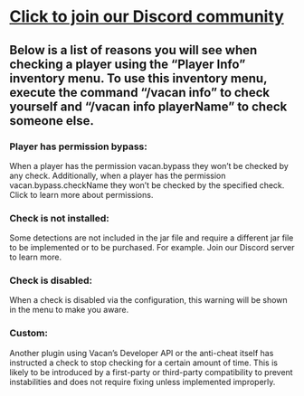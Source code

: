 # <a href="https://www.idealistic.ai/discord/vacan">Click to join our Discord community</a>
## Below is a list of reasons you will see when checking a player using the “Player Info” inventory menu. To use this inventory menu, execute the command “/vacan info” to check yourself and “/vacan info playerName” to check someone else.

### Player has permission bypass:
When a player has the permission vacan.bypass they won’t be checked by any check. Additionally, when a player has the permission vacan.bypass.checkName they won’t be checked by the specified check. Click to learn more about permissions.

### Check is not installed:
Some detections are not included in the jar file and require a different jar file to be implemented or to be purchased. For example. Join our Discord server to learn more.

### Check is disabled:
When a check is disabled via the configuration, this warning will be shown in the menu to make you aware.

### Custom:
Another plugin using Vacan’s Developer API or the anti-cheat itself has instructed a check to stop checking for a certain amount of time. This is likely to be introduced by a first-party or third-party compatibility to prevent instabilities and does not require fixing unless implemented improperly.
